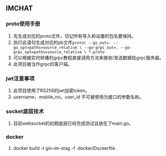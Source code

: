 ## IMCHAT

### proto使用手册
1. 先生成对应的proto文件，切记所有导入和设置的包名要保持。
2. 执行此语句生成对应的pb文件``protoc --go_out=. --go_opt=paths=source_relative \
   --go-grpc_out=. --go-grpc_opt=paths=source_relative \
   *.proto``
3. 可以根据实时转播的grpc教程直接调用方法来接收/发送数据给grpc服务器。
4. 此项目被当作grpc的客户端。

### jwt注意事项
1. 此项目使用了RS256的jwt加密token。
2. username，mobile_no，user_id 不可被使用为接口的参数名称。

### socket底层技术
1. 目前websocket的初期底层已经完成测试且放在了main.go。

### docker
1. docker build -t gin-im-stag -f .docker/Dockerfile .